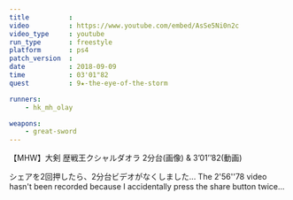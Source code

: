 ```yaml
---
title          :
video          : https://www.youtube.com/embed/AsSe5Ni0n2c
video_type     : youtube
run_type       : freestyle
platform       : ps4
patch_version  :
date           : 2018-09-09
time           : 03'01"82
quest          : 9★-the-eye-of-the-storm

runners:
    - hk_mh_olay

weapons:
    - great-sword
---
```

【MHW】大剣 歴戦王クシャルダオラ 2分台(画像) &amp; 3’01’’82(動画)

シェアを2回押したら、2分台ビデオがなくしました... The 2'56''78 video hasn't been recorded because I accidentally press the share button twice...
